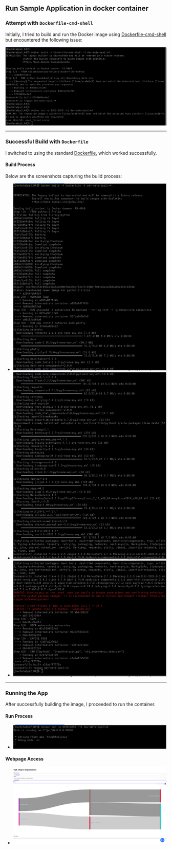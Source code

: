 ## Run Sample Application in docker container

### Attempt with `Dockerfile-cmd-shell`
Initially, I tried to build and run the Docker image using [Dockerfile-cmd-shell](./sample-app/Dockerfile-cmd-shell) but encountered the following issue:

![Build Failure](./screenshots/Dockerfile-cmd-shell-failure.png)

---

### Successful Build with `Dockerfile`
I switched to using the standard [Dockerfile](./sample-app/Dockerfile), which worked successfully.

#### Build Process
Below are the screenshots capturing the build process:

- ![Build – Part 1](./screenshots/docker_build_1.png)
- ![Build – Part 2](./screenshots/docker_build_2.png)
- ![Build – Part 3](./screenshots/docker_build_3.png)

---

### Running the App
After successfully building the image, I proceeded to run the container.

#### Run Process
- ![Docker Run](./screenshots/docker_run.png)

#### Webpage Access
- ![Webpage View](./screenshots/webpage.png)
